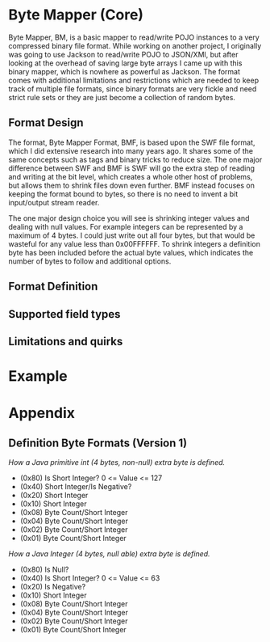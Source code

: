 Byte Mapper (Core)
============

Byte Mapper, BM, is a basic mapper to read/write POJO instances to a very compressed binary file format.  While working on another project, I originally was going to use Jackson to read/write POJO to JSON/XMl, but after looking at the overhead of saving large byte arrays I came up with this binary mapper, which is nowhere as powerful as Jackson.  The format comes with additional limitations and restrictions which are needed to keep track of multiple file formats, since binary formats are very fickle and need strict rule sets or they are just become a collection of random bytes.

Format Design
------------

The format, Byte Mapper Format, BMF, is based upon the SWF file format, which I did extensive research into many years ago.  It shares some of the same concepts such as tags and binary tricks to reduce size.  The one major difference between SWF and BMF is SWF will go the extra step of reading and writing at the bit level, which creates a whole other host of problems, but allows them to shrink files down even further.  BMF instead focuses on keeping the format bound to bytes, so there is no need to invent a bit input/output stream reader.

The one major design choice you will see is shrinking integer values and dealing with null values.  For example integers can be represented by a maximum of 4 bytes.  I could just write out all four bytes, but that would be wasteful for any value less than 0x00FFFFFF.  To shrink integers a definition byte has been included before the actual byte values, which indicates the number of bytes to follow and additional options.

Format Definition  
------------

Supported field types
------------

Limitations and quirks
------------


Example
============


Appendix
============

Definition Byte Formats (Version 1)
------------

*How a Java primitive int (4 bytes, non-null) extra byte is defined.*

* (0x80) Is Short Integer?  0 <= Value <= 127 
* (0x40) Short Integer/Is Negative?
* (0x20) Short Integer
* (0x10) Short Integer
* (0x08) Byte Count/Short Integer
* (0x04) Byte Count/Short Integer
* (0x02) Byte Count/Short Integer
* (0x01) Byte Count/Short Integer

*How a Java Integer (4 bytes, null able) extra byte is defined.*

* (0x80) Is Null?
* (0x40) Is Short Integer?  0 <= Value <= 63 
* (0x20) Is Negative?
* (0x10) Short Integer
* (0x08) Byte Count/Short Integer
* (0x04) Byte Count/Short Integer
* (0x02) Byte Count/Short Integer
* (0x01) Byte Count/Short Integer
